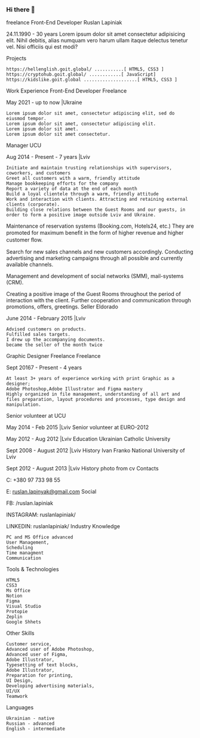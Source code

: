 ### Hi there 👋
freelance
Front-End Developer
Ruslan Lapiniak

24.11.1990 - 30 years Lorem ipsum dolor sit amet consectetur adipisicing elit. Nihil debitis, alias numquam vero harum ullam itaque delectus tenetur vel. Nisi officiis qui est modi?

Projects

    https://hellenglish.goit.global/ ...........[ HTML5, CSS3 ]
    https://cryptohub.goit.global/ ............[ JavaScript]
    https://kidslike.goit.global ....................[ HTML5, CSS3 ]

Work Experience
Front-End Developer Freelance

May 2021 - up to now |Ukraine

    Lorem ipsum dolor sit amet, consectetur adipiscing elit, sed do eiusmod tempor.
    Lorem ipsum dolor sit amet, consectetur adipiscing elit.
    Lorem ipsum dolor sit amet.
    Lorem ipsum dolor sit amet consectetur.

Manager UCU

Aug 2014 - Present - 7 years |Lviv

    Initiate and maintain trusting relationships with supervisors, coworkers, and customers
    Greet all customers with a warm, friendly attitude
    Manage bookkeeping efforts for the company
    Report a variety of data at the end of each month
    Build a loyal clientele through a warm, friendly attitude
    Work and interaction with clients. Attracting and retaining external clients (corporate).
    Building close relations between the Guest Rooms and our guests, in order to form a positive image outside Lviv and Ukraine.

Maintenance of reservation systems (Booking.com, Hotels24, etc.) They are promoted for maximum beneﬁt in the form of higher revenue and higher customer ﬂow.

Search for new sales channels and new customers accordingly. Conducting advertising and marketing campaigns through all possible and currently available channels.

Management and development of social networks (SMM), mail-systems (CRM).

Creating a positive image of the Guest Rooms throughout the period of interaction with the client. Further cooperation and communication through promotions, offers, greetings.
Seller Eldorado

June 2014 - February 2015 |Lviv

    Advised customers on products.
    Fulfilled sales targets.
    I drew up the accompanying documents.
    became the seller of the month twice

Graphic Designer Freelance Freelance

Sept 20167 - Present - 4 years

    At least 3+ years of experience working with print Graphic as a designer;
    Adobe Photoshop,Adobe Illustrator and Figma mastery
    Highly organized in file management, understanding of all art and files preparation, layout procedures and processes, type design and manipulation.

Senior volunteer at UCU

May 2014 - Feb 2015 |Lviv
Senior volunteer at EURO-2012

May 2012 - Aug 2012 |Lviv
Education
Ukrainian Catholic University

Sept 2008 - August 2012 |Lviv
History
Ivan Franko National University of Lviv

Sept 2012 - August 2013 |Lviv
History
photo from cv
Contacts

C: +380 97 733 98 55

E: ruslan.lapinyak@gmail.com
Social

FB: /ruslan.lapiniak

INSTAGRAM: ruslanlapiniak/

LINKEDIN: ruslanlapiniak/
Industry Knowledge

    PC and MS Office advanced
    User Management,
    Scheduling
    Time managment
    Communication

Tools & Technologies

    HTML5
    CSS3
    Ms Office
    Notion
    Figma
    Visual Studio
    Protopie
    Zeplin
    Google Shhets

Other Skills

    Customer service,
    Advanced user of Adobe Photoshop,
    Advanced user of Figma,
    Adobe Illustrator,
    Typesetting of text blocks,
    Adobe Illustrator,
    Preparation for printing,
    UI Design,
    Developing advertising materials,
    UI/UX
    Teamwork

Languages

    Ukrainian - native
    Russian - advanced
    English - intermediate

